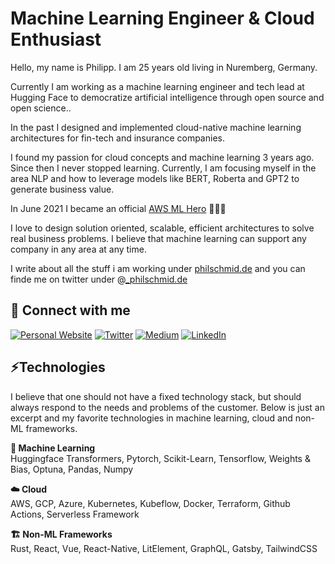 # Machine Learning Engineer & Cloud Enthusiast

Hello, my name is Philipp. I am 25 years old living in Nuremberg, Germany.

Currently I am working as a machine learning engineer and tech lead at Hugging Face to democratize artificial intelligence through open source and open science.. 

In the past I designed and implemented cloud-native machine learning architectures for fin-tech and insurance companies. 

I found my passion for cloud concepts and machine learning 3 years ago. Since then I never stopped learning. Currently, I am focusing myself in the area NLP and how to leverage models like BERT, Roberta and GPT2 to generate business value.

In June 2021 I became an official [AWS ML Hero](https://aws.amazon.com/de/developer/community/heroes/philipp-schmid/) 🦸🏻‍♂️

I love to design solution oriented, scalable, efficient architectures to solve real business problems. I believe that machine learning can support any company in any area at any time.

I write about all the stuff i am working under [philschmid.de](https://www.philschmid.de) and you can finde me on twitter under @[_philschmid.de](https://twitter.com/_philschmid)

## 🔗 Connect with me 
<a href="https://www.philschmid.de" target="_blank"><img alt="Personal Website" src="https://img.shields.io/badge/Personal%20Website-%2312100E.svg?&style=for-the-badge&logoColor=white" /></a>
<a href="https://twitter.com/_philschmid" target="_blank"><img alt="Twitter" src="https://img.shields.io/badge/twitter-%231DA1F2.svg?&style=for-the-badge&logo=twitter&logoColor=white" /></a>
<a href="https://medium.com/@schmidphilipp1995" target="_blank"><img alt="Medium" src="https://img.shields.io/badge/medium-%2312100E.svg?&style=for-the-badge&logo=medium&logoColor=white" /></a>
<a href="https://www.linkedin.com/in/philipp-schmid-a6a2bb196" target="_blank"><img alt="LinkedIn" src="https://img.shields.io/badge/linkedin-%230077B5.svg?&style=for-the-badge&logo=linkedin&logoColor=white" /></a>

## ⚡Technologies 

I believe that one should not have a fixed technology stack, but should always respond to the needs and problems of the customer. Below is just an excerpt and my favorite technologies in machine learning, cloud and non-ML frameworks.

**🤖 Machine Learning**  
Huggingface Transformers, Pytorch, Scikit-Learn, Tensorflow, Weights & Bias, Optuna, Pandas, Numpy

**☁️ Cloud**  
AWS, GCP, Azure, Kubernetes, Kubeflow, Docker, Terraform, Github Actions, Serverless Framework

**🏗️ Non-ML Frameworks**  
Rust, React, Vue, React-Native, LitElement, GraphQL, Gatsby, TailwindCSS

<!--
## 🔭 Upcoming topics

- ✅ [I’m currently working on CLI tool/sdk, which automatically upload files and dependencies to AWS EFS.](https://github.com/philschmid/efsync) 
- ✅ An Implementation of a GERMAN GPT-2 model, which writes recipes for you. -> https://www.philschmid.de/fine-tune-a-non-english-gpt-2-model-with-huggingface
- ✅ got a job at the best company https://github.com/huggingface

- 🌱 I’m currently learning 
- 👯 I’m looking to collaborate on ...
- 🤔 I’m looking for help with ...
- 💬 Ask me about ...
- 📫 How to reach me: ...
- 😄 Pronouns: ...
- ⚡ Fun fact: ...

-->
